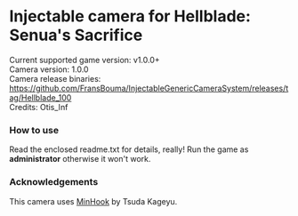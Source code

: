 Injectable camera for Hellblade: Senua's Sacrifice
============================

Current supported game version: v1.0.0+  
Camera version: 1.0.0  
Camera release binaries: https://github.com/FransBouma/InjectableGenericCameraSystem/releases/tag/Hellblade_100   
Credits: Otis_Inf

### How to use
Read the enclosed readme.txt for details, really! Run the game as **administrator** otherwise it won't work.

### Acknowledgements
This camera uses [MinHook](https://github.com/TsudaKageyu/minhook) by Tsuda Kageyu.
